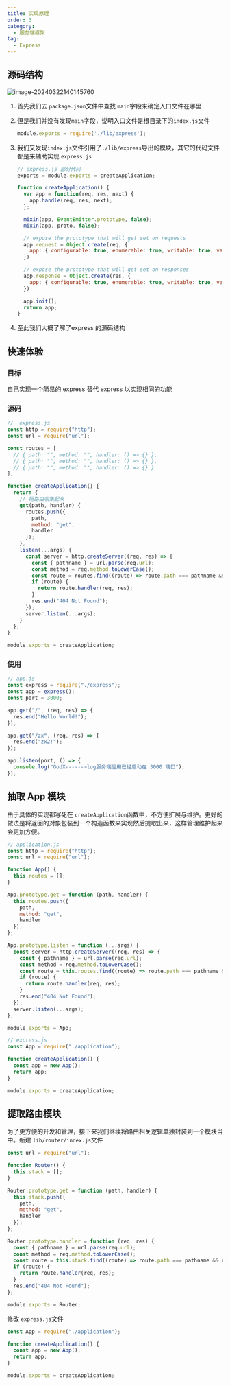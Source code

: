 ```yaml
---
title: 实现原理
order: 3
category:
  - 服务端框架
tag:
  - Express
---
```


## 源码结构

![image-20240322140145760](https://raw.githubusercontent.com/GodX-18/picBed/main/image-20240322140145760.png)

1. 首先我们去 `package.json`文件中查找 `main`字段来确定入口文件在哪里

2. 但是我们并没有发现`main`字段，说明入口文件是根目录下的`index.js`文件

   ```js
   module.exports = require('./lib/express');
   ```

3. 我们又发现`index.js`文件引用了`./lib/express`导出的模块，其它的代码文件都是来辅助实现 `express.js` 

   ```js
   // express.js 部分代码
   exports = module.exports = createApplication;
   
   function createApplication() {
     var app = function(req, res, next) {
       app.handle(req, res, next);
     };
   
     mixin(app, EventEmitter.prototype, false);
     mixin(app, proto, false);
   
     // expose the prototype that will get set on requests
     app.request = Object.create(req, {
       app: { configurable: true, enumerable: true, writable: true, value: app }
     })
   
     // expose the prototype that will get set on responses
     app.response = Object.create(res, {
       app: { configurable: true, enumerable: true, writable: true, value: app }
     })
   
     app.init();
     return app;
   }
   ```

4. 至此我们大概了解了express 的源码结构

## 快速体验

### 目标

自己实现一个简易的 express 替代 express 以实现相同的功能

### 源码

```js
//  express.js
const http = require("http");
const url = require("url");

const routes = [
  // { path: "", method: "", handler: () => {} },
  // { path: "", method: "", handler: () => {} },
  // { path: "", method: "", handler: () => {} }
];

function createApplication() {
  return {
    // 把路由收集起来
    get(path, handler) {
      routes.push({
        path,
        method: "get",
        handler
      });
    },
    listen(...args) {
      const server = http.createServer((req, res) => {
        const { pathname } = url.parse(req.url);
        const method = req.method.toLowerCase();
        const route = routes.find((route) => route.path === pathname && route.method === method);
        if (route) {
          return route.handler(req, res);
        }
        res.end("404 Not Found");
      });
      server.listen(...args);
    }
  };
}

module.exports = createApplication;
```

### 使用

```js
// app.js
const express = require("./express");
const app = express();
const port = 3000;

app.get("/", (req, res) => {
  res.end("Hello World!");
});

app.get("/zx", (req, res) => {
  res.end("zx2!");
});

app.listen(port, () => {
  console.log("GodX------>log服务端应用已经启动在 3000 端口");
});
```

## 抽取 App 模块

由于具体的实现都写死在 `createApplication`函数中，不方便扩展与维护。更好的做法是将返回的对象包装到一个构造函数来实现然后提取出来，这样管理维护起来会更加方便。

```js
// application.js
const http = require("http");
const url = require("url");

function App() {
  this.routes = [];
}

App.prototype.get = function (path, handler) {
  this.routes.push({
    path,
    method: "get",
    handler
  });
};

App.prototype.listen = function (...args) {
  const server = http.createServer((req, res) => {
    const { pathname } = url.parse(req.url);
    const method = req.method.toLowerCase();
    const route = this.routes.find((route) => route.path === pathname && route.method === method);
    if (route) {
      return route.handler(req, res);
    }
    res.end("404 Not Found");
  });
  server.listen(...args);
};

module.exports = App;
```

```js
// express.js
const App = require("./application");

function createApplication() {
  const app = new App();
  return app;
}

module.exports = createApplication;
```

## 提取路由模块

为了更方便的开发和管理，接下来我们继续将路由相关逻辑单独封装到一个模块当中。新建 `lib/router/index.js`文件

```js
const url = require("url");

function Router() {
  this.stack = [];
}

Router.prototype.get = function (path, handler) {
  this.stack.push({
    path,
    method: "get",
    handler
  });
};

Router.prototype.handler = function (req, res) {
  const { pathname } = url.parse(req.url);
  const method = req.method.toLowerCase();
  const route = this.stack.find((route) => route.path === pathname && route.method === method);
  if (route) {
    return route.handler(req, res);
  }
  res.end("404 Not Found");
};

module.exports = Router;
```

修改 `express.js`文件

```js
const App = require("./application");

function createApplication() {
  const app = new App();
  return app;
}

module.exports = createApplication;
```



